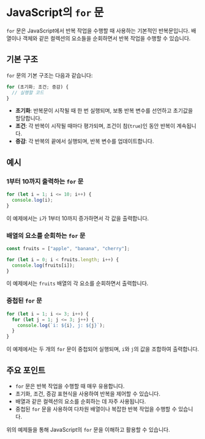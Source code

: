 # JavaScript의 `for` 문

`for` 문은 JavaScript에서 반복 작업을 수행할 때 사용하는 기본적인 반복문입니다. 배열이나 객체와 같은 컬렉션의 요소들을 순회하면서 반복 작업을 수행할 수 있습니다.

## 기본 구조

`for` 문의 기본 구조는 다음과 같습니다:

```javascript
for (초기화; 조건; 증감) {
  // 실행할 코드
}
```

- **초기화**: 반복문이 시작될 때 한 번 실행되며, 보통 반복 변수를 선언하고 초기값을 할당합니다.
- **조건**: 각 반복이 시작될 때마다 평가되며, 조건이 참(`true`)인 동안 반복이 계속됩니다.
- **증감**: 각 반복의 끝에서 실행되며, 반복 변수를 업데이트합니다.

## 예시

### 1부터 10까지 출력하는 `for` 문

```javascript
for (let i = 1; i <= 10; i++) {
  console.log(i);
}
```

이 예제에서는 `i`가 1부터 10까지 증가하면서 각 값을 출력합니다.

### 배열의 요소를 순회하는 `for` 문

```javascript
const fruits = ["apple", "banana", "cherry"];

for (let i = 0; i < fruits.length; i++) {
  console.log(fruits[i]);
}
```

이 예제에서는 `fruits` 배열의 각 요소를 순회하면서 출력합니다.

### 중첩된 `for` 문

```javascript
for (let i = 1; i <= 3; i++) {
  for (let j = 1; j <= 3; j++) {
    console.log(`i: ${i}, j: ${j}`);
  }
}
```

이 예제에서는 두 개의 `for` 문이 중첩되어 실행되며, `i`와 `j`의 값을 조합하여 출력합니다.

## 주요 포인트

- `for` 문은 반복 작업을 수행할 때 매우 유용합니다.
- 초기화, 조건, 증감 표현식을 사용하여 반복을 제어할 수 있습니다.
- 배열과 같은 컬렉션의 요소를 순회하는 데 자주 사용됩니다.
- 중첩된 `for` 문을 사용하여 다차원 배열이나 복잡한 반복 작업을 수행할 수 있습니다.

위의 예제들을 통해 JavaScript의 `for` 문을 이해하고 활용할 수 있습니다.

